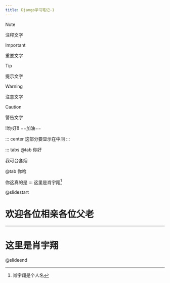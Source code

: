 ```yaml
---
title: Django学习笔记-1
---
```


> [!note]
> 注释文字

> [!important]
> 重要文字

> [!tip]
> 提示文字

> [!warning]
> 注意文字

> [!caution]
> 警告文字

 !!你好!! ==加油==

::: center
这部分要显示在中间
:::

::: tabs
@tab 你好

我可台套烟

@tab 你哈

你这真的是
:::
这里是肖宇翔[^first]

[^first]: 肖宇翔是个人名

@slidestart
# 欢迎各位相亲各位父老

---

# 这里是肖宇翔
@slideend

<!-- @include: ../../static/abc.txt -->
